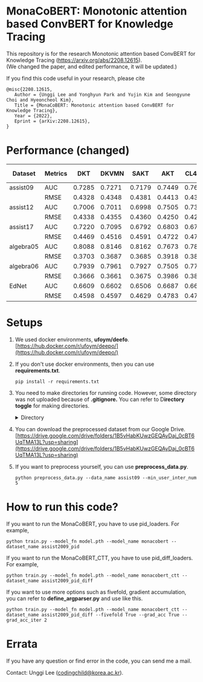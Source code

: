 # MonaCoBERT: Monotonic attention based ConvBERT for Knowledge Tracing

This repository is for the research Monotonic attention based ConvBERT for Knowledge Tracing (https://arxiv.org/abs/2208.12615).  
(We changed the paper, and edited performance, it will be updated.)

If you find this code useful in your research, please cite
```
@misc{2208.12615,
   Author = {Unggi Lee and Yonghyun Park and Yujin Kim and Seongyune Choi and Hyeoncheol Kim},
   Title = {MonaCoBERT: Monotonic attention based ConvBERT for Knowledge Tracing},
   Year = {2022},
   Eprint = {arXiv:2208.12615},
}
```

# Performance (changed)

|Dataset | Metrics | DKT | DKVMN | SAKT | AKT | CL4KT | MCB-NC | MCB -C
| ---- | ---- | ---- | ---- | ---- | ---- | ---- | ---- | ----
|assist09 | AUC | 0.7285 | 0.7271 | 0.7179 | 0.7449 | 0.7600 | 0.8002 | 0.8059
| | RMSE | 0.4328 | 0.4348 | 0.4381 | 0.4413 | 0.4337 | 0.4029 | 0.4063
|assist12 | AUC | 0.7006 | 0.7011 | 0.6998 | 0.7505 | 0.7314 | 0.8065 | 0.8130
| | RMSE | 0.4338 | 0.4355 | 0.4360 | 0.4250 | 0.4284 | 0.3976 | 0.3935
|assist17 | AUC | 0.7220 | 0.7095 | 0.6792 | 0.6803 | 0.6738 | 0.6700 | 0.7141
| | RMSE | 0.4469 | 0.4516 | 0.4591 | 0.4722 | 0.4713 | 0.4727 | 0.4630
|algebra05 | AUC | 0.8088 | 0.8146 | 0.8162 | 0.7673 | 0.7871 | 0.8190 | 0.8201
| | RMSE | 0.3703 | 0.3687 | 0.3685 | 0.3918 | 0.3824 | 0.3940 | 0.3584
|algebra06 | AUC | 0.7939 | 0.7961 | 0.7927 | 0.7505 | 0.7789 | 0.7997 | 0.8064
| | RMSE | 0.3666 | 0.3661 | 0.3675 | 0.3986 | 0.3863 | 0.3835 | 0.3672
|EdNet | AUC | 0.6609 | 0.6602 | 0.6506 | 0.6687 | 0.6651 | 0.7221 | 0.7336
| | RMSE | 0.4598 | 0.4597 | 0.4629 | 0.4783 | 0.4750 | 0.4572 | 0.4516


# Setups

1. We used docker environments, **ufoym/deefo**.  
   [https://hub.docker.com/r/ufoym/deepo/](https://hub.docker.com/r/ufoym/deepo/)
2. If you don't use docker environments, then you can use **requirements.txt**.

   ```
   pip install -r requirements.txt
   ```
3. You need to make directories for running code. However, some directory was not uploaded because of **.gitignore.** You can refer to D**irectory toggle** for making directories.

   <details><summary>Directory</summary>

   ```
   ├── README.md
   ├── checkpoints
   │   └── checkpoint.pt
   ├── datasets
   │   ├── algebra05
   │   │   └── preprocessed_df.csv
   │   ├── assistments09
   │   │   └── preprocessed_df.csv
   │   ├── assistments12
   │   │   └── preprocessed_df.csv
   │   ├── assistments17
   │   │   └── preprocessed_df.csv
   │   ├── bridge_algebra06
   │   │   └── preprocessed_df.csv
   │   └── ednet
   │       └── preprocessed_df.csv
   ├── model_records
   ├── requirements.txt
   ├── score_records
   └── src
       ├── dataloaders
       ├── define_argparser.py
       ├── preprocess_data.py
       ├── get_modules
       ├── models
       ├── train.py
       ├── trainers
       └── utils.py
   ```

   </details>
4. You can download the preprocessed dataset from our Google Drive.
   [https://drive.google.com/drive/folders/1B5vHabKUwzGEQAyDaj_0cBT6UqTMA13L?usp=sharing](https://drive.google.com/drive/folders/1B5vHabKUwzGEQAyDaj_0cBT6UqTMA13L?usp=sharing)
5. If you want to preprocess yourself, you can use **preprocess_data.py**.

   ```
   python preprocess_data.py --data_name assist09 --min_user_inter_num 5
   ```

# How to run this code?

If you want to run the MonaCoBERT, you have to use pid_loaders. For example,

```
python train.py --model_fn model.pth --model_name monacobert --dataset_name assist2009_pid
```

If you want to run the MonaCoBERT_CTT, you have to use pid_diff_loaders. For example,

```
python train.py --model_fn model.pth --model_name monacobert_ctt --dataset_name assist2009_pid_diff
```

If you want to use more options such as fivefold, gradient accumulation, you can refer to **define_argparser.py** and use like this.

```
python train.py --model_fn model.pth --model_name monacobert_ctt --dataset_name assist2009_pid_diff --fivefold True --grad_acc True --grad_acc_iter 2 
```


# Errata

If you have any question or find error in the code, you can send me a mail.

Contact: Unggi Lee ([codingchild@korea.ac.kr](mailto:codingchild@korea.ac.kr)).
